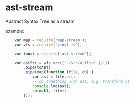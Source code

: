# ast-stream
Abstract Syntax Tree as a stream

example:

```javascript
    var map = require('map-stream');
    var vfs = require('vinyl-fs');

    var toAst = require('ast-stream');

    var astSrc = vfs.src(['./src/utils/*.js'])
        .pipe(toAst)
        .pipe(map(function (file, cb) {
            var ast = file.ast;
            // do something with ast, e.g. transform it
            console.log(ast);
            cb(null, file);
        }));
